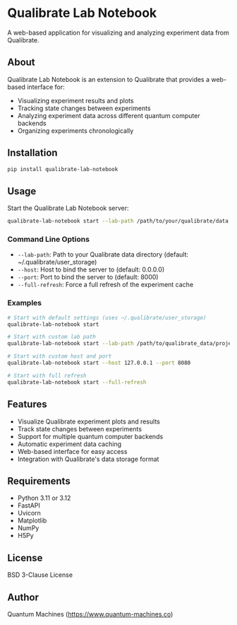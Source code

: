 # Qualibrate Lab Notebook

A web-based application for visualizing and analyzing experiment data from Qualibrate.

## About

Qualibrate Lab Notebook is an extension to Qualibrate that provides a web-based interface for:
- Visualizing experiment results and plots
- Tracking state changes between experiments
- Analyzing experiment data across different quantum computer backends
- Organizing experiments chronologically

## Installation

```bash
pip install qualibrate-lab-notebook
```

## Usage

Start the Qualibrate Lab Notebook server:

```bash
qualibrate-lab-notebook start --lab-path /path/to/your/qualibrate/data
```

### Command Line Options

- `--lab-path`: Path to your Qualibrate data directory (default: ~/.qualibrate/user_storage)
- `--host`: Host to bind the server to (default: 0.0.0.0)
- `--port`: Port to bind the server to (default: 8000)
- `--full-refresh`: Force a full refresh of the experiment cache

### Examples

```bash
# Start with default settings (uses ~/.qualibrate/user_storage)
qualibrate-lab-notebook start

# Start with custom lab path
qualibrate-lab-notebook start --lab-path /path/to/qualibrate_data/project/data (for example : "~/.qualibrate/user_storage/QC1")

# Start with custom host and port
qualibrate-lab-notebook start --host 127.0.0.1 --port 8080

# Start with full refresh
qualibrate-lab-notebook start --full-refresh
```

## Features

- Visualize Qualibrate experiment plots and results
- Track state changes between experiments
- Support for multiple quantum computer backends
- Automatic experiment data caching
- Web-based interface for easy access
- Integration with Qualibrate's data storage format

## Requirements

- Python 3.11 or 3.12
- FastAPI
- Uvicorn
- Matplotlib
- NumPy
- H5Py

## License

BSD 3-Clause License

## Author

Quantum Machines (https://www.quantum-machines.co) 